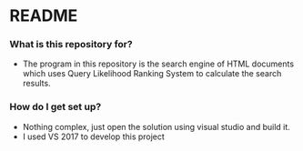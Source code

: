 # README #

### What is this repository for? ###


 * The program in this repository is the search engine of HTML documents which uses Query Likelihood Ranking System to calculate the search results. 

### How do I get set up? ###

* Nothing complex, just open the solution using visual studio and build it.
* I used VS 2017 to develop this project